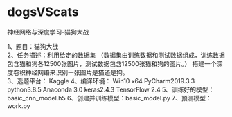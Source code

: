 # dogsVScats
神经网络与深度学习-猫狗大战

1、题目：猫狗大战       
2、任务描述：利用给定的数据集
（数据集由训练数据和测试数据组成，训练数据包含猫和狗各12500张图片，测试数据包含12500张猫和狗的图片。）
搭建一个深度卷积神经网络来识别一张图片是猫还是狗。      
3、选题平台： Kaggle
4、编译环境：
Win10  x64
PyCharm2019.3.3
 python3.8.5
Anaconda 3.0
keras2.4.3
TensorFlow 2.4
5、训练好的模型：basic_cnn_model.h5
6、创建并训练模型：basic_model.py
7、预测模型：work.py

